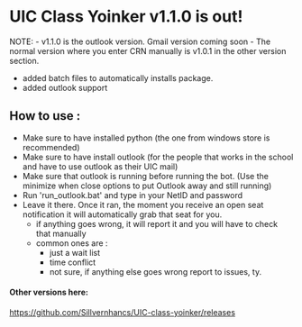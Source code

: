 # **UIC Class Yoinker v1.1.0 is out!**
NOTE: - v1.1.0 is the outlook version. Gmail version coming soon
      - The normal version where you enter CRN manually is v1.0.1 in the other version section.
-  added batch files to automatically installs package.
-  added outlook support
## **How to use :**
-  Make sure to have installed python (the one from windows store is recommended)
-  Make sure to have install outlook (for the people that works in the school and have to use outlook as their UIC mail)
-  Make sure that outlook is running before running the bot. (Use the minimize when close options to put Outlook away and still running)
-  Run 'run_outlook.bat' and type in your NetID and password
-  Leave it there. Once it ran, the moment you receive an open seat notification it will automatically grab that seat for you.
    -  if anything goes wrong, it will report it and you will have to check that manually
    -  common ones are : 
        - just a wait list
        - time conflict
        - not sure, if anything else goes wrong report to issues, ty.  

#### Other versions here:
https://github.com/Sillvernhancs/UIC-class-yoinker/releases
